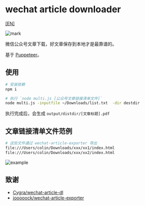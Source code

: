 # wechat article downloader

[[EN]](./README.EN.md)

![mark](./img/mark.png)

微信公众号文章下载，好文章保存到本地才是最靠谱的。

基于 [Puppeteer](https://github.com/puppeteer/puppeteer)。

## 使用

```bash
# 安装依赖
npm i

# 执行 `node multi.js [公众号文章链接清单文件]`
node multi.js -inputfile ~/Downloads/list.txt  -dir destdir
```

执行完成后，会生成 `output/distdir/[文章标题].pdf`

## 文章链接清单文件范例
```bash
# 这些文件通过 wechat-article-exporter 导出
file:///Users/colin/Downloads/xxx/xx1/index.html
file:///Users/colin/Downloads/xxx/xx2/index.html
```

![example](./img/example.png)

## 致谢
+ [Cygra/wechat-article-dl](https://github.com/Cygra/wechat-article-dl)
+ [jooooock/wechat-article-exporter](https://github.com/jooooock/wechat-article-exporter)
